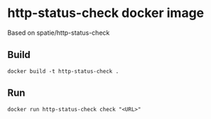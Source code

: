# http-status-check docker image

Based on spatie/http-status-check

## Build

`docker build -t http-status-check .`

## Run

`docker run http-status-check check "<URL>"`
